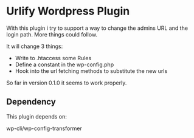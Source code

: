 # Urlify Wordpress Plugin

With this plugin i try to support a way to change the admins URL and the login path.
More things could follow.

It will change 3 things:

- Write to .htaccess some Rules
- Define a constant in the wp-config.php
- Hook into the url fetching methods to substitute the new urls

So far in version 0.1.0 it seems to work properly.

## Dependency

This plugin depends on:

wp-cli/wp-config-transformer 